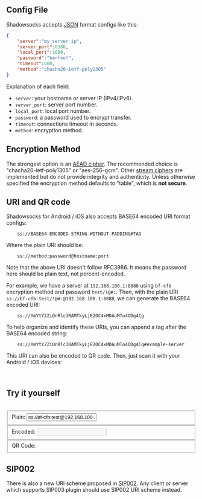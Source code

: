 ## Config File

Shadowsocks accepts [JSON] format configs like this:

```json
{
    "server":"my_server_ip",
    "server_port":8388,
    "local_port":1080,
    "password":"barfoo!",
    "timeout":600,
    "method":"chacha20-ietf-poly1305"
}
```

Explanation of each field:

* `server`: your hostname or server IP (IPv4/IPv6).
* `server_port`: server port number.
* `local_port`: local port number.
* `password`: a password used to encrypt transfer.
* `timeout`: connections timeout in seconds.
* `method`: encryption method.

[JSON]: http://www.json.org/

## Encryption Method

The strongest option is an [AEAD cipher](/en/spec/AEAD-Ciphers.html). The recommended
choice is "chacha20-ietf-poly1305" or "aes-256-gcm". Other
[stream ciphers](/en/spec/Stream-Ciphers.html) are implemented but do not provide
integrity and authenticity. Unless otherwise specified the encryption method
defaults to "table", which is **not secure**.

## URI and QR code

Shadowsocks for Android / iOS also accepts BASE64 encoded URI format configs:

```
	ss://BASE64-ENCODED-STRING-WITHOUT-PADDING#TAG
```	

Where the plain URI should be:

```
	ss://method:password@hostname:port
```

Note that the above URI doesn't follow RFC3986. It means the password here should be plain text, not percent-encoded.

For example, we have a server at `192.168.100.1:8888` using `bf-cfb` encryption method and password `test/!@#:`. Then, with the plain URI `ss://bf-cfb:test/!@#:@192.168.100.1:8888`, we can generate the BASE64 encoded URI:

```
	ss://YmYtY2ZiOnRlc3RAMTkyLjE2OC4xMDAuMTo4ODg4Cg
```

To help organize and identify these URIs, you can append a tag after the BASE64 encoded string:

```
    ss://YmYtY2ZiOnRlc3RAMTkyLjE2OC4xMDAuMTo4ODg4Cg#example-server
```

This URI can also be encoded to QR code. Then, just scan it with your Android / iOS devices:

<div class="container">
<div class="sixteen columns"><br/></div>
<div id="qrcode-1"></div>
</div>

## <a name="qrcode">Try it yourself</a> 

<div class="container">
<div class="sixteen columns"><br/></div>
<form action="#" class="form-elements2">
<fieldset>
<label>Plain:</label>
<input id="uri-plain" type="text" value="ss://bf-cfb:test@192.168.100.1:8888"/>
</fieldset>
<fieldset>
<label>Encoded:</label>
<input id="uri-encoded" type="text" disabled="disabled" value=""/>
</fieldset>
<fieldset>
<label>QR Code:</label>
<div id="qrcode-gen"></div>
</fieldset>
</form>
</div>

## SIP002

There is also a new URI scheme proposed in <a href="https://shadowsocks.org/en/spec/SIP002-URI-Scheme.html">SIP002</a>. Any client or server which supports SIP003 plugin should use SIP002 URI scheme instead.

